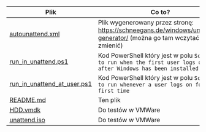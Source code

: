 | Plik                                                                                                                     | Co to?                                                                                                             |
| ------------------------------------------------------------------------------------------------------------------------ | ------------------------------------------------------------------------------------------------------------------ |
| [autounattend.xml](https://github.com/mieszkou/programy/blob/master/Autounattend/autounattend.xml)                       | Plik wygenerowany przez stronę: https://schneegans.de/windows/unattend-generator/ (można go tam wczytać i zmienić) |
| [run_in_unattend.ps1](https://github.com/mieszkou/programy/blob/master/Autounattend/run_in_unattend.ps1)                 | Kod PowerShell który jest w polu `Scripts to run when the first user logs on after Windows has been installed`     |
| [run_in_unattend_at_user.ps1](https://github.com/mieszkou/programy/blob/master/Autounattend/run_in_unattend_at_user.ps1) | Kod PowerShell który jest w polu `Scripts to run whenever a user logs on for the first time`                       |
| [README.md](https://github.com/mieszkou/programy/blob/master/Autounattend/README.md)                                     | Ten plik                                                                                                           |
| [HDD.vmdk](https://github.com/mieszkou/programy/blob/master/Autounattend/HDD.vmdk)                                       | Do testów w VMWare                                                                                                 |
| [unattend.iso](https://github.com/mieszkou/programy/blob/master/Autounattend/unattend.iso)                               | Do testów w VMWare                                                                                                 |
